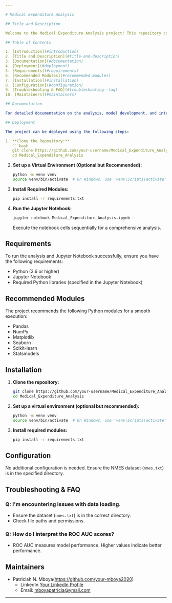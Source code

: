 ```yaml
---

# Medical Expenditure Analysis

## Title and Description

Welcome to the Medical Expenditure Analysis project! This repository contains the code and analysis for predicting the risk of annual healthcare expenditures exceeding $20,000 for subjects that are 40 years and above using the National Medical Expenditure Survey (NMES) dataset.

## Table of Contents

1. [Introduction](#introduction)
2. [Title and Description](#title-and-description)
3. [Documentation](#documentation)
4. [Deployment](#deployment)
5. [Requirements](#requirements)
6. [Recommended Modules](#recommended-modules)
7. [Installation](#installation)
8. [Configuration](#configuration)
9. [Troubleshooting & FAQ](#troubleshooting--faq)
10. [Maintainers](#maintainers)

## Documentation

For detailed documentation on the analysis, model development, and interpretation, please refer to the Jupyter Notebook: [Medical_Expenditure_Analysis.ipynb](link-to-your-notebook).

## Deployment

The project can be deployed using the following steps:

1. **Clone the Repository:**
   ```bash
   git clone https://github.com/your-username/Medical_Expenditure_Analysis.git
   cd Medical_Expenditure_Analysis
   ```

2. **Set up a Virtual Environment (Optional but Recommended):**
   ```bash
   python -m venv venv
   source venv/bin/activate  # On Windows, use 'venv\Scripts\activate'
   ```

3. **Install Required Modules:**
   ```bash
   pip install -r requirements.txt
   ```

4. **Run the Jupyter Notebook:**
   ```bash
   jupyter notebook Medical_Expenditure_Analysis.ipynb
   ```

   Execute the notebook cells sequentially for a comprehensive analysis.

## Requirements

To run the analysis and Jupyter Notebook successfully, ensure you have the following requirements:

- Python (3.6 or higher)
- Jupyter Notebook
- Required Python libraries (specified in the Jupyter Notebook)

## Recommended Modules

The project recommends the following Python modules for a smooth execution:

- Pandas
- NumPy
- Matplotlib
- Seaborn
- Scikit-learn
- Statsmodels

## Installation

1. **Clone the repository:**
   ```bash
   git clone https://github.com/your-username/Medical_Expenditure_Analysis.git
   cd Medical_Expenditure_Analysis
   ```

2. **Set up a virtual environment (optional but recommended):**
   ```bash
   python -m venv venv
   source venv/bin/activate  # On Windows, use 'venv\Scripts\activate'
   ```

3. **Install required modules:**
   ```bash
   pip install -r requirements.txt
   ```

## Configuration

No additional configuration is needed. Ensure the NMES dataset (`nmes.txt`) is in the specified directory.

## Troubleshooting & FAQ

### Q: I'm encountering issues with data loading.
- Ensure the dataset (`nmes.txt`) is in the correct directory.
- Check file paths and permissions.

### Q: How do I interpret the ROC AUC scores?
- ROC AUC measures model performance. Higher values indicate better performance.

## Maintainers

- Patriciah N. Mboya(https://github.com/your-mboya2020)
  - LinkedIn [Your LinkedIn Profile](https://www.linkedin.com/in/your-linkedin-profile/)
  - Email: mboyapatricia@ymail.com

---
```


